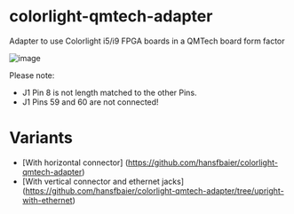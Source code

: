 # colorlight-qmtech-adapter
Adapter to use Colorlight i5/i9 FPGA boards in a QMTech board form factor

![image](https://user-images.githubusercontent.com/148607/165224544-f734ed28-c533-453b-a7c8-ba44cf26e19e.png)

Please note:
* J1 Pin 8 is not length matched to the other Pins.
* J1 Pins 59 and 60 are not connected!

# Variants
* [With horizontal connector] (https://github.com/hansfbaier/colorlight-qmtech-adapter)
* [With vertical connector and ethernet jacks] (https://github.com/hansfbaier/colorlight-qmtech-adapter/tree/upright-with-ethernet)
